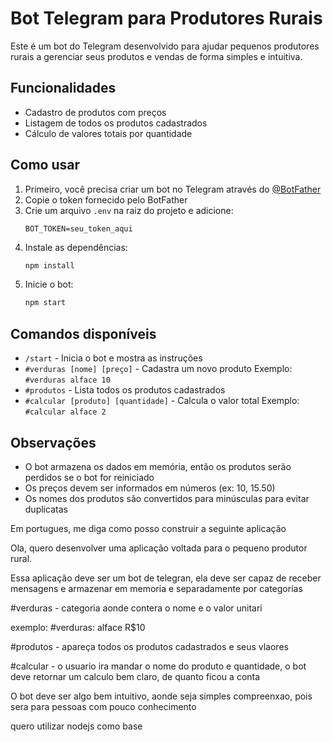 # Bot Telegram para Produtores Rurais

Este é um bot do Telegram desenvolvido para ajudar pequenos produtores rurais a gerenciar seus produtos e vendas de forma simples e intuitiva.

## Funcionalidades

- Cadastro de produtos com preços
- Listagem de todos os produtos cadastrados
- Cálculo de valores totais por quantidade

## Como usar

1. Primeiro, você precisa criar um bot no Telegram através do [@BotFather](https://t.me/botfather)
2. Copie o token fornecido pelo BotFather
3. Crie um arquivo `.env` na raiz do projeto e adicione:
   ```
   BOT_TOKEN=seu_token_aqui
   ```
4. Instale as dependências:
   ```bash
   npm install
   ```
5. Inicie o bot:
   ```bash
   npm start
   ```

## Comandos disponíveis

- `/start` - Inicia o bot e mostra as instruções
- `#verduras [nome] [preço]` - Cadastra um novo produto
  Exemplo: `#verduras alface 10`
- `#produtos` - Lista todos os produtos cadastrados
- `#calcular [produto] [quantidade]` - Calcula o valor total
  Exemplo: `#calcular alface 2`

## Observações

- O bot armazena os dados em memória, então os produtos serão perdidos se o bot for reiniciado
- Os preços devem ser informados em números (ex: 10, 15.50)
- Os nomes dos produtos são convertidos para minúsculas para evitar duplicatas 



Em portugues, me diga como posso construir a seguinte aplicação

Ola, quero desenvolver uma aplicação voltada para o pequeno produtor rural.

Essa aplicação deve ser um bot de telegran, ela deve ser capaz de receber mensagens e armazenar em memoria e separadamente por categorias

#verduras - categoria aonde contera o nome e o valor unitari

exemplo: #verduras: alface R$10 

#produtos - apareça todos os produtos cadastrados e seus vlaores

#calcular - o usuario ira mandar o nome do produto e quantidade, o bot deve retornar um calculo bem claro, de quanto ficou a conta

O bot deve ser algo bem intuitivo, aonde seja simples compreenxao, pois sera para pessoas com pouco conhecimento

quero utilizar nodejs como base